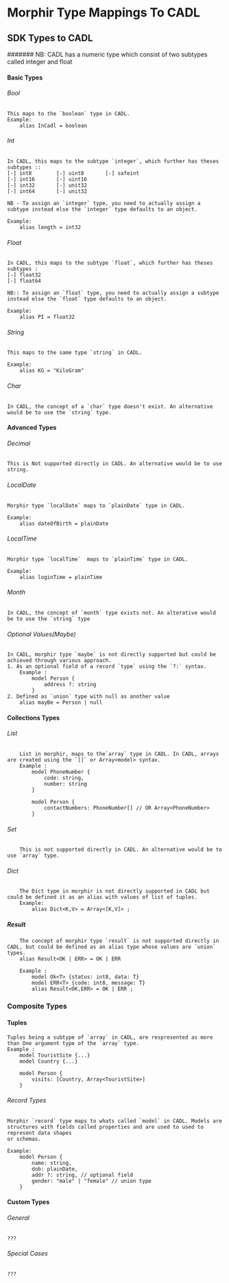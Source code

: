 # Morphir Type Mappings To CADL
## SDK Types to CADL
####### NB: CADL has a numeric type which consist of two subtypes called integer and float

#### Basic Types
###### Bool
    This maps to the `boolean` type in CADL. 
    Example: 
        alias InCadl = boolean
###### Int
    In CADL, this maps to the subtype `integer`, which further has theses subtypes ::  
    [-] int8        [-] uint8       [-] safeint
    [-] int16       [-] uint16
    [-] int32       [-] unit32
    [-] int64       [-] unit32
    
    NB - To assign an `integer` type, you need to actually assign a subtype instead else the `integer` type defaults to an object. 

    Example: 
        alias length = int32 
###### Float
    In CADL, this maps to the subtype `float`, which further has theses subtypes :  
    [-] float32   
    [-] float64

    NB:: To assign an `float` type, you need to actually assign a subtype instead else the `float` type defaults to an object.
    
    Example: 
        alias PI = float32
###### String
    This maps to the same type `string` in CADL.
    
    Example: 
        alias KG = "KiloGram"
###### Char
    In CADL, the concept of a `char` type doesn't exist. An alternative would be to use the `string` type. 

#### Advanced Types
###### Decimal
    This is Not supported directly in CADL. An alternative would be to use string. 

###### LocalDate
    Morphir type `localDate` maps to `plainDate` type in CADL. 
    
    Example: 
        alias dateOfBirth = plainDate
###### LocalTime
    Morphir type `localTime`  maps to `plainTime` type in CADL. 
    
    Example: 
        alias loginTime = plainTime
###### Month
    In CADL, the concept of `month` type exists not. An alterative would be to use the `string` type

###### Optional Values(Maybe) 
    In CADL, morphir type `maybe` is not directly supported but could be achieved through various approach.  
    1. As an optional field of a record `type` using the `?:` syntax. 
        Example :
            model Person {
                address ?: string
            }
    2. Defined as `union` type with null as another value
        alias mayBe = Person | null

#### Collections Types
###### List
        List in morphir, maps to the`array` type in CADL. In CADL, arrays are created using the `[]` or Array<model> syntax.
        Example : 
            model PhoneNumber {
                code: string,
                number: string
            }

            model Person {
                contactNumbers: PhoneNumber[] // OR Array<PhoneNumber>
            }
###### Set
        This is not supported directly in CADL. An alternative would be to use `array` type. 

###### Dict
        The Dict type in morphir is not directly supported in CADL but could be defined it as an alias with values of list of tuples.
        Example: 
            alias Dict<K,V> = Array<[K,V]> ;

##### Result 
        The concept of morphir type `result` is not supported directly in CADL, but could be defined as an alias type whose values are `union` types. 
        alias Result<OK | ERR> = OK | ERR
        
        Example : 
            model Ok<T> {status: int8, data: T} 
            model ERR<T> {code: int8, message: T}
            alias Result<OK,ERR> = OK | ERR ;

### Composite Types
#### Tuples
    Tuples being a subtype of `array` in CADL, are respresented as more than One argument type of the `array` type.
    Example : 
        model TouristSite {...}
        model Country {...}
        
        model Person {
            visits: [Country, Array<TouristSite>]
        }
###### Record Types
    Morphir `record` type maps to whats called `model` in CADL. Models are structures with fields called properties and are used to used to represent data shapes 
    or schemas.
    
    Example:
        model Person {
            name: string,
            dob: plainDate,
            addr ?: string, // optional field
            gender: "male" | "female" // union type
        }
#### Custom Types
###### General
    ???
###### Special Cases
    ???